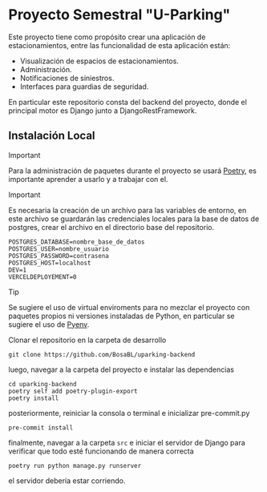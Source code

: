 # Proyecto Semestral "U-Parking"

Este proyecto tiene como propósito crear una aplicación de estacionamientos, entre las funcionalidad de esta aplicación están:

- Visualización de espacios de estacionamientos.
- Administración.
- Notificaciones de siniestros.
- Interfaces para guardias de seguridad.

En particular este repositorio consta del backend del proyecto, donde el principal motor es Django junto a DjangoRestFramework.

## Instalación Local

> [!IMPORTANT]
> Para la administración de paquetes durante el proyecto se usará [Poetry](https://python-poetry.org/), es importante aprender a usarlo y a trabajar con el.

> [!IMPORTANT]
> Es necesaria la creación de un archivo para las variables de entorno, en este archivo se guardarán las credenciales locales para la base de datos de postgres, crear el archivo en el directorio base del repositorio.
>
> ```shell
> POSTGRES_DATABASE=nombre_base_de_datos
> POSTGRES_USER=nombre_usuario
> POSTGRES_PASSWORD=contrasena
> POSTGRES_HOST=localhost
> DEV=1
> VERCELDEPLOYEMENT=0
> ```

> [!TIP]
> Se sugiere el uso de virtual enviroments para no mezclar el proyecto con paquetes propios ni versiones instaladas de Python, en particular se sugiere el uso de [Pyenv](https://github.com/pyenv/pyenv).

Clonar el repositorio en la carpeta de desarrollo

```shell
git clone https://github.com/BosaBL/uparking-backend
```

luego, navegar a la carpeta del proyecto e instalar las dependencias

```shell
cd uparking-backend
poetry self add poetry-plugin-export
poetry install
```

posteriormente, reiniciar la consola o terminal e inicializar pre-commit.py

```shell
pre-commit install
```

finalmente, navegar a la carpeta `src` e iniciar el servidor de Django para verificar que todo esté funcionando de manera correcta

```shell
poetry run python manage.py runserver
```

el servidor debería estar corriendo.

